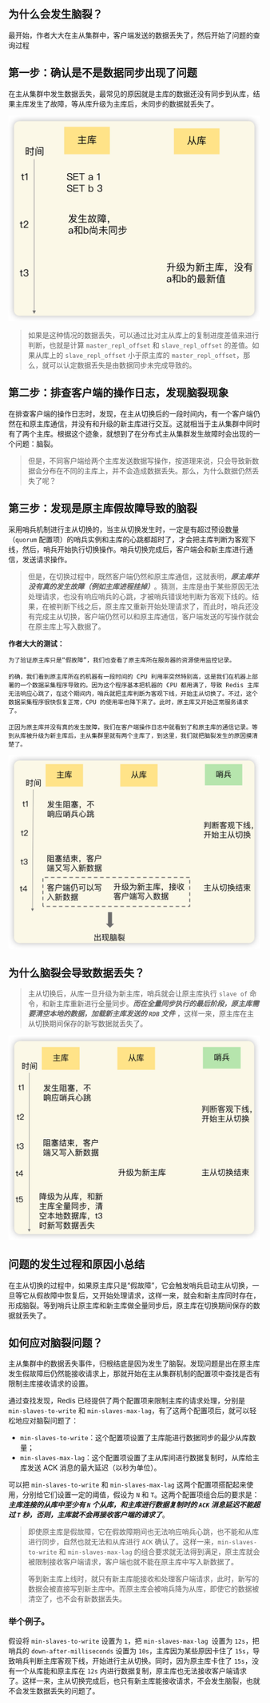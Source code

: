 ## 为什么会发生脑裂？

最开始，作者大大在主从集群中，客户端发送的数据丢失了，然后开始了问题的查询过程

## 第一步：确认是不是数据同步出现了问题

在主从集群中发生数据丢失，最常见的原因就是主库的数据还没有同步到从库，结果主库发生了故障，等从库升级为主库后，未同步的数据就丢失了。

![数据未同步丢失示意图](.pic/2023-03-27-%E6%95%B0%E6%8D%AE%E6%9C%AA%E5%90%8C%E6%AD%A5%E4%B8%A2%E5%A4%B1%E7%A4%BA%E6%84%8F%E5%9B%BE.png)

> 如果是这种情况的数据丢失，可以通过比对主从库上的复制进度差值来进行判断，也就是计算 `master_repl_offset` 和 `slave_repl_offset` 的差值。如果从库上的 `slave_repl_offset` 小于原主库的 `master_repl_offset`，那么，就可以认定数据丢失是由数据同步未完成导致的。

## 第二步：排查客户端的操作日志，发现脑裂现象

在排查客户端的操作日志时，发现，在主从切换后的一段时间内，有一个客户端仍然在和原主库通信，并没有和升级的新主库进行交互。这就相当于主从集群中同时有了两个主库。根据这个迹象，就想到了在分布式主从集群发生故障时会出现的一个问题：脑裂。

> 但是，不同客户端给两个主库发送数据写操作，按道理来说，只会导致新数据会分布在不同的主库上，并不会造成数据丢失。那么，为什么数据仍然丢失了呢？

## 第三步：发现是原主库假故障导致的脑裂

采用哨兵机制进行主从切换的，当主从切换发生时，一定是有超过预设数量（`quorum` 配置项）的哨兵实例和主库的心跳都超时了，才会把主库判断为客观下线，然后，哨兵开始执行切换操作。哨兵切换完成后，客户端会和新主库进行通信，发送请求操作。

> 但是，在切换过程中，既然客户端仍然和原主库通信，这就表明，***原主库并没有真的发生故障（例如主库进程挂掉）***。猜测，主库是由于某些原因无法处理请求，也没有响应哨兵的心跳，才被哨兵错误地判断为客观下线的。结果，在被判断下线之后，原主库又重新开始处理请求了，而此时，哨兵还没有完成主从切换，客户端仍然可以和原主库通信，客户端发送的写操作就会在原主库上写入数据了。


**作者大大的测试：**

    为了验证原主库只是“假故障”，我们也查看了原主库所在服务器的资源使用监控记录。

    的确，我们看到原主库所在的机器有一段时间的 CPU 利用率突然特别高，这是我们在机器上部署的一个数据采集程序导致的。因为这个程序基本把机器的 CPU 都用满了，导致 Redis 主库无法响应心跳了，在这个期间内，哨兵就把主库判断为客观下线，开始主从切换了。不过，这个数据采集程序很快恢复正常，CPU 的使用率也降下来了。此时，原主库又开始正常服务请求了。

    正因为原主库并没有真的发生故障，我们在客户端操作日志中就看到了和原主库的通信记录。等到从库被升级为新主库后，主从集群里就有两个主库了，到这里，我们就把脑裂发生的原因摸清楚了。

![脑裂的发生过程](.pic/2023-03-27-%E8%84%91%E8%A3%82%E7%9A%84%E5%8F%91%E7%94%9F%E8%BF%87%E7%A8%8B.png)


## 为什么脑裂会导致数据丢失？

> 主从切换后，从库一旦升级为新主库，哨兵就会让原主库执行 `slave of` 命令，和新主库重新进行全量同步。***而在全量同步执行的最后阶段，原主库需要清空本地的数据，加载新主库发送的 `RDB` 文件*** ，这样一来，原主库在主从切换期间保存的新写数据就丢失了。

![原主库数据丢失过程](.pic/2023-03-27-%E5%8E%9F%E4%B8%BB%E5%BA%93%E6%95%B0%E6%8D%AE%E4%B8%A2%E5%A4%B1%E8%BF%87%E7%A8%8B.png)


## 问题的发生过程和原因小总结
在主从切换的过程中，如果原主库只是“假故障”，它会触发哨兵启动主从切换，一旦等它从假故障中恢复后，又开始处理请求，这样一来，就会和新主库同时存在，形成脑裂。等到哨兵让原主库和新主库做全量同步后，原主库在切换期间保存的数据就丢失了。

## 如何应对脑裂问题？

主从集群中的数据丢失事件，归根结底是因为发生了脑裂。发现问题是出在原主库发生假故障后仍然能接收请求上，那就开始在主从集群机制的配置项中查找是否有限制主库接收请求的设置。

通过查找发现，Redis 已经提供了两个配置项来限制主库的请求处理，分别是 `min-slaves-to-write` 和 `min-slaves-max-lag`，有了这两个配置项后，就可以轻松地应对脑裂问题了：

+ `min-slaves-to-write`：这个配置项设置了主库能进行数据同步的最少从库数量；
+ `min-slaves-max-lag`：这个配置项设置了主从库间进行数据复制时，从库给主库发送 ACK 消息的最大延迟（以秒为单位）。

可以把 `min-slaves-to-write` 和 `min-slaves-max-lag` 这两个配置项搭配起来使用，分别给它们设置一定的阈值，假设为 `N` 和 `T`。这两个配置项组合后的要求是：***主库连接的从库中至少有 `N` 个从库，和主库进行数据复制时的 `ACK` 消息延迟不能超过 `T` 秒，否则，主库就不会再接收客户端的请求了***。

> 即使原主库是假故障，它在假故障期间也无法响应哨兵心跳，也不能和从库进行同步，自然也就无法和从库进行 `ACK` 确认了。这样一来，`min-slaves-to-write` 和 `min-slaves-max-lag` 的组合要求就无法得到满足，原主库就会被限制接收客户端请求，客户端也就不能在原主库中写入新数据了。
> 
> 等到新主库上线时，就只有新主库能接收和处理客户端请求，此时，新写的数据会被直接写到新主库中。而原主库会被哨兵降为从库，即使它的数据被清空了，也不会有新数据丢失。

### 举个例子。

假设将 `min-slaves-to-write` 设置为 `1`，把 `min-slaves-max-lag `设置为 `12s`，把哨兵的 `down-after-milliseconds` 设置为 `10s`，主库因为某些原因卡住了 `15s`，导致哨兵判断主库客观下线，开始进行主从切换。同时，因为原主库卡住了 `15s`，没有一个从库能和原主库在 `12s` 内进行数据复制，原主库也无法接收客户端请求了。这样一来，主从切换完成后，也只有新主库能接收请求，不会发生脑裂，也就不会发生数据丢失的问题了。